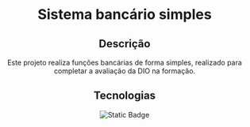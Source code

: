 <div align="center">
  <h1>Sistema bancário simples</h1>

  ## Descrição
  Este projeto realiza funções bancárias de forma simples, realizado para completar a avaliação da DIO na formação.

  ## Tecnologias
  ![Static Badge](https://img.shields.io/badge/Python-3-blue)
</div>
